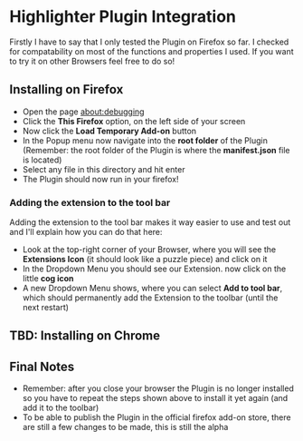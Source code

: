 # Highlighter Plugin Integration

Firstly I have to say that I only tested the Plugin on Firefox so far.
I checked for compatability on most of the functions and properties I used.
If you want to try it on other Browsers feel free to do so!

## Installing on Firefox
- Open the page [about:debugging](about:debugging)
- Click the **This Firefox** option, on the left side of your screen
- Now click the **Load Temporary Add-on** button
- In the Popup menu now navigate into the **root folder** of the Plugin (Remember: the root folder of the Plugin is where the **manifest.json** file is located)
- Select any file in this directory and hit enter
- The Plugin should now run in your firefox!

### Adding the extension to the tool bar
Adding the extension to the tool bar makes it way easier to use and test out and I'll explain how you can do that here:
- Look at the top-right corner of your Browser, where you will see the **Extensions Icon** (it should look like a puzzle piece) and click on it
- In the Dropdown Menu you should see our Extension. now click on the little **cog icon**
- A new Dropdown Menu shows, where you can select **Add to tool bar**, which should permanently add the Extension to the toolbar (until the next restart)

## TBD: Installing on Chrome

## Final Notes
- Remember: after you close your browser the Plugin is no longer installed so you have to repeat the steps shown above to install it yet again (and add it to the toolbar)
- To be able to publish the Plugin in the official firefox add-on store, there are still a few changes to be made, this is still the alpha